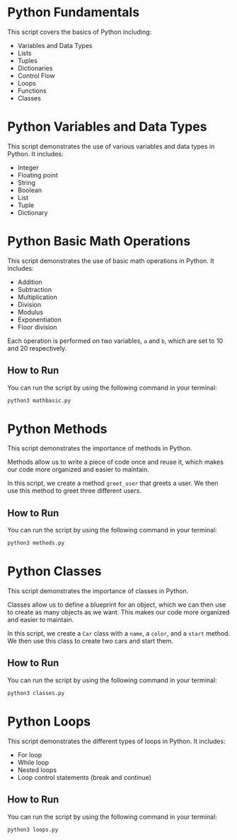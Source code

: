 # Python Fundamentals

This script covers the basics of Python including:

- Variables and Data Types
- Lists
- Tuples
- Dictionaries
- Control Flow
- Loops
- Functions
- Classes

# Python Variables and Data Types

This script demonstrates the use of various variables and data types in Python. It includes:

- Integer
- Floating point
- String
- Boolean
- List
- Tuple
- Dictionary

# Python Basic Math Operations

This script demonstrates the use of basic math operations in Python. It includes:

- Addition
- Subtraction
- Multiplication
- Division
- Modulus
- Exponentiation
- Floor division

Each operation is performed on two variables, `a` and `b`, which are set to 10 and 20 respectively.

## How to Run

You can run the script by using the following command in your terminal:

```bash
python3 mathbasic.py
```

# Python Methods

This script demonstrates the importance of methods in Python. 

Methods allow us to write a piece of code once and reuse it, which makes our code more organized and easier to maintain. 

In this script, we create a method `greet_user` that greets a user. We then use this method to greet three different users.

## How to Run

You can run the script by using the following command in your terminal:

```bash
python3 methods.py
```

# Python Classes

This script demonstrates the importance of classes in Python. 

Classes allow us to define a blueprint for an object, which we can then use to create as many objects as we want. This makes our code more organized and easier to maintain.

In this script, we create a `Car` class with a `name`, a `color`, and a `start` method. We then use this class to create two cars and start them.

## How to Run

You can run the script by using the following command in your terminal:

```bash
python3 classes.py
```

# Python Loops

This script demonstrates the different types of loops in Python. It includes:

- For loop
- While loop
- Nested loops
- Loop control statements (break and continue)

## How to Run

You can run the script by using the following command in your terminal:

```bash
python3 loops.py
